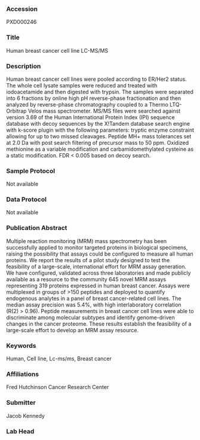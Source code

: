 ### Accession
PXD000246

### Title
Human breast cancer cell line LC-MS/MS

### Description
Human breast cancer cell lines were pooled according to ER/Her2 status.  The whole cell lysate samples were reduced and treated with iodoacetamide and then digested with trypsin.  The samples were separated into 6 fractions by online high pH reverse-phase fractionation and then analyzed by reverse-phase chromatography coupled to a Thermo LTQ-Orbitrap Velos mass spectrometer. MS/MS files were searched against version 3.69 of the Human International Protein Index (IPI) sequence database with decoy sequences by the X!Tandem database search engine with k-score plugin with the following parameters:  tryptic enzyme constraint allowing for up to two missed cleavages. Peptide MH+ mass tolerances set at 2.0 Da with post search filtering of precursor mass to 50 ppm. Oxidized methionine as a variable modification and carbamidomethylated cysteine as a static modification.  FDR < 0.005 based on decoy search.

### Sample Protocol
Not available

### Data Protocol
Not available

### Publication Abstract
Multiple reaction monitoring (MRM) mass spectrometry has been successfully applied to monitor targeted proteins in biological specimens, raising the possibility that assays could be configured to measure all human proteins. We report the results of a pilot study designed to test the feasibility of a large-scale, international effort for MRM assay generation. We have configured, validated across three laboratories and made publicly available as a resource to the community 645 novel MRM assays representing 319 proteins expressed in human breast cancer. Assays were multiplexed in groups of &gt;150 peptides and deployed to quantify endogenous analytes in a panel of breast cancer-related cell lines. The median assay precision was 5.4%, with high interlaboratory correlation (R(2) &gt; 0.96). Peptide measurements in breast cancer cell lines were able to discriminate among molecular subtypes and identify genome-driven changes in the cancer proteome. These results establish the feasibility of a large-scale effort to develop an MRM assay resource.

### Keywords
Human, Cell line, Lc-ms/ms, Breast cancer

### Affiliations
Fred Hutchinson Cancer Research Center

### Submitter
Jacob Kennedy

### Lab Head


